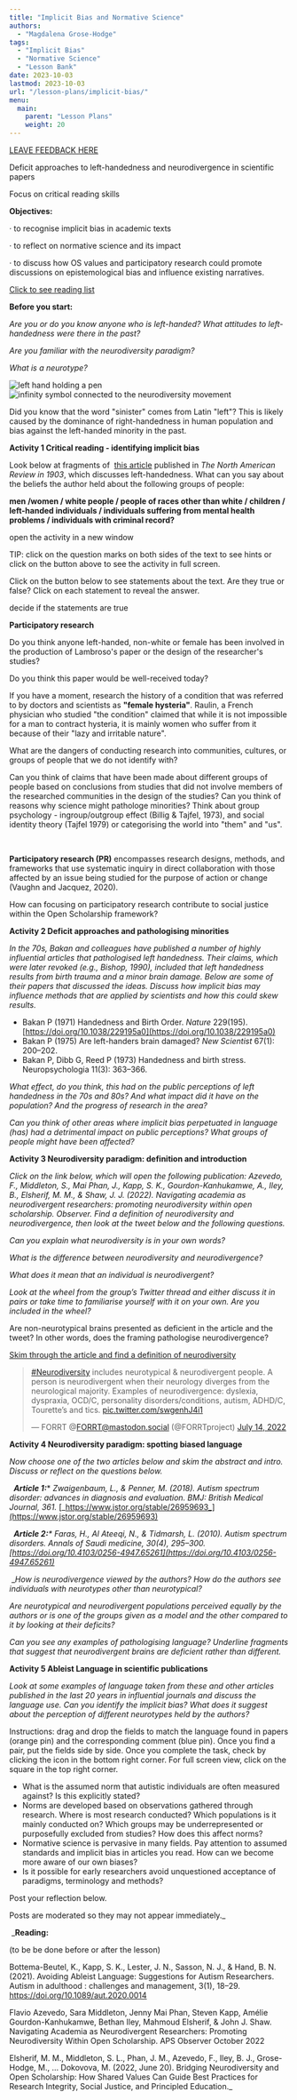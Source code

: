```yaml
---
title: "Implicit Bias and Normative Science"
authors: 
  - "Magdalena Grose-Hodge"
tags:
  - "Implicit Bias"
  - "Normative Science"
  - "Lesson Bank"
date: 2023-10-03
lastmod: 2023-10-03
url: "/lesson-plans/implicit-bias/"
menu:
  main:
    parent: "Lesson Plans"
    weight: 20
---
```


[LEAVE FEEDBACK HERE](https://docs.google.com/document/d/1UJYUTK_zbcoJTt6DjRQVrjvnfa6quCnqfYCEV2HtcDM/edit?usp=sharing)

Deficit approaches to left-handedness and neurodivergence in scientific papers

Focus on critical reading skills

**Objectives:**

· to recognise implicit bias in academic texts

· to reflect on normative science and its impact

· to discuss how OS values and participatory research could promote discussions on epistemological bias and influence existing narratives.

[Click to see reading list](#reading-list)

**Before you start:** 

_Are you or do you know anyone who is left-handed? What attitudes to left-handedness were there in the past?_ 

_Are you familiar with the neurodiversity paradigm?_

_What is a neurotype?_ 

![left hand holding a pen](../images/lefthand.webp)
 ![infinity symbol connected to the neurodiversity movement](../images/neurodiversity.webp)

Did you know that the word "sinister" comes from Latin "left"? This is likely caused by the dominance of right-handedness in human population and bias against the left-handed minority in the past.


**Activity 1 Critical reading - identifying implicit bias**

Look below at fragments of  [this article](https://www.jstor.org/stable/25119452?seq=1) published in _The North American Review in 1903_, which discusses left-handedness. What can you say about the beliefs the author held about the following groups of people:

**men /women / white people / people of races other than white / children / left-handed individuals / individuals suffering from mental health problems / individuals with criminal record?**

open the activity in a new window

TIP: click on the question marks on both sides of the text to see hints or click on the button above to see the activity in full screen.

<script src="https://h5p.org/sites/all/modules/h5p/library/js/h5p-resizer.js" charset="UTF-8"></script>

Click on the button below to see statements about the text. Are they true or false? Click on each statement to reveal the answer.

  
decide if the statements are true

**Participatory research**

Do you think anyone left-handed, non-white or female has been involved in the production of Lambroso's paper or the design of the researcher's studies?

Do you think this paper would be well-received today?

  

If you have a moment, research the history of a condition that was referred to by doctors and scientists as **"female hysteria"**. Raulin, a French physician who studied "the condition" claimed that while it is not impossible for a man to contract hysteria, it is mainly women who suffer from it because of their "lazy and irritable nature".

What are the dangers of conducting research into communities, cultures, or groups of people that we do not identify with?

Can you think of claims that have been made about different groups of people based on conclusions from studies that did not involve members of the researched communities in the design of the studies? Can you think of reasons why science might pathologe minorities? Think about group psychology - ingroup/outgroup effect (Billig & Tajfel, 1973), and social identity theory (Tajfel 1979) or categorising the world into "them" and "us".

 

**Participatory research (PR)** encompasses research designs, methods, and frameworks that use systematic inquiry in direct collaboration with those affected by an issue being studied for the purpose of action or change (Vaughn and Jacquez, 2020).

How can focusing on participatory research contribute to social justice within the Open Scholarship framework?

**Activity 2 Deficit approaches and pathologising minorities**

_In the 70s, Bakan and colleagues have published a number of highly influential articles that pathologised left handedness. Their claims, which were later revoked (e.g., Bishop, 1990), included that left handedness results from birth trauma and a minor brain damage. Below are some of their papers that discussed the ideas. Discuss how implicit bias may influence methods that are applied by scientists and how this could skew results._

*   Bakan P (1971) Handedness and Birth Order. _Nature_ 229(195). [https://doi.org/10.1038/229195a0](https://doi.org/10.1038/229195a0)
*   Bakan P (1975) Are left-handers brain damaged? _New Scientist_ 67(1): 200–202.
*   Bakan P, Dibb G, Reed P (1973) Handedness and birth stress. Neuropsychologia 11(3): 363–366.

_What effect, do you think, this had on the public perceptions of left handedness in the 70s and 80s? And what impact did it have on the population? And the progress of research in the area?_

_Can you think of other areas where implicit bias perpetuated in language (has) had a detrimental impact on public perceptions? What groups of people might have been affected?_


**Activity 3 Neurodiversity paradigm: definition and introduction**

_Click on the link below, which will open the following publication: Azevedo, F., Middleton, S., Mai Phan, J., Kapp, S. K., Gourdon-Kanhukamwe, A., Iley, B., Elsherif, M. M., & Shaw, J. J. (2022). Navigating academia as neurodivergent researchers: promoting neurodiversity within open scholarship. Observer. Find a definition of neurodiversity and neurodivergence, then look at the tweet below and the following questions._

_Can you explain what neurodiversity is in your own words?_

_What is the difference between neurodiversity and neurodivergence?_

_What does it mean that an individual is neurodivergent?_

_Look at the wheel from the group’s Twitter thread and either discuss it in pairs or take time to familiarise yourself with it on your own. Are you included in the wheel?_

  

Are non-neurotypical brains presented as deficient in the article and the tweet? In other words, does the framing pathologise neurodivergence?

[Skim through the article and find a definition of neurodiversity](https://www.psychologicalscience.org/observer/gs-navigating-academia-as-neurodivergent-researchers)

> [#Neurodiversity](https://twitter.com/hashtag/Neurodiversity?src=hash&ref_src=twsrc%5Etfw) includes neurotypical & neurodivergent people. A person is neurodivergent when their neurology diverges from the neurological majority. Examples of neurodivergence: dyslexia, dyspraxia, OCD/C, personality disorders/conditions, autism, ADHD/C, Tourette’s and tics. [pic.twitter.com/swgenhJ4i1](https://t.co/swgenhJ4i1)
> 
> — FORRT @FORRT@mastodon.social (@FORRTproject) [July 14, 2022](https://twitter.com/FORRTproject/status/1547570517137207296?ref_src=twsrc%5Etfw)

**Activity 4 Neurodiversity paradigm: spotting biased language**

_Now choose one of the two articles below and skim the abstract and intro. Discuss or reflect on the questions below._

  **_Article 1:_***   _Zwaigenbaum, L., & Penner, M. (2018). Autism spectrum disorder: advances in diagnosis and evaluation. BMJ: British Medical Journal, 361._ [_https://www.jstor.org/stable/26959693_](https://www.jstor.org/stable/26959693)

  **_Article 2:_**_*   Faras, H., Al Ateeqi, N., & Tidmarsh, L. (2010). Autism spectrum disorders. _Annals of Saudi medicine_, _30_(4), 295–300. [https://doi.org/10.4103/0256-4947.65261](https://doi.org/10.4103/0256-4947.65261)_

 __How is neurodivergence viewed by the authors? How do the authors see individuals with neurotypes other than neurotypical?_

_Are neurotypical and neurodivergent populations perceived equally by the authors or is one of the groups given as a model and the other compared to it by looking at their deficits?_

_Can you see any examples of pathologising language? Underline fragments that suggest that neurodivergent brains are deficient rather than different._

**Activity 5 Ableist Language in scientific publications**

_Look at some examples of language taken from these and other articles published in the last 20 years in influential journals and discuss the language use. Can you identify the implicit bias? What does it suggest about the perception of different neurotypes held by the authors?_

  

Instructions: drag and drop the fields to match the language found in papers (orange pin) and the corresponding comment (blue pin). Once you find a pair, put the fields side by side. Once you complete the task, check by clicking the icon in the bottom right corner. For full screen view, click on the square in the top right corner.

*   What is the assumed norm that autistic individuals are often measured against? Is this explicitly stated?
*   Norms are developed based on observations gathered through research. Where is most research conducted? Which populations is it mainly conducted on? Which groups may be underrepresented or purposefully excluded from studies? How does this affect norms?
*   Normative science is pervasive in many fields. Pay attention to assumed standards and implicit bias in articles you read. How can we become more aware of our own biases?
*   Is it possible for early researchers avoid unquestioned acceptance of paradigms, terminology and methods?

Post your reflection below.

Posts are moderated so they may not appear immediately._

 _**Reading:**

(to be be done before or after the lesson)

Bottema-Beutel, K., Kapp, S. K., Lester, J. N., Sasson, N. J., & Hand, B. N. (2021). Avoiding Ableist Language: Suggestions for Autism Researchers. Autism in adulthood : challenges and management, 3(1), 18–29. https://doi.org/10.1089/aut.2020.0014

Flavio Azevedo, Sara Middleton, Jenny Mai Phan, Steven Kapp, Amélie Gourdon-Kanhukamwe, Bethan Iley, Mahmoud Elsherif, & John J. Shaw. Navigating Academia as Neurodivergent Researchers: Promoting Neurodiversity Within Open Scholarship. APS Observer October 2022

Elsherif, M. M., Middleton, S. L., Phan, J. M., Azevedo, F., Iley, B. J., Grose-Hodge, M., … Dokovova, M. (2022, June 20). Bridging Neurodiversity and Open Scholarship: How Shared Values Can Guide Best Practices for Research Integrity, Social Justice, and Principled Education._ 
